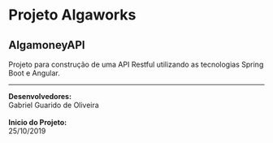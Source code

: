 # Projeto Algaworks
## AlgamoneyAPI
Projeto para construção de uma API Restful utilizando as tecnologias Spring Boot e Angular.

---

<b>Desenvolvedores:</b> <br>
Gabriel Guarido de Oliveira
<br><br>
<b>Inicio do Projeto:</b> <br>
25/10/2019
